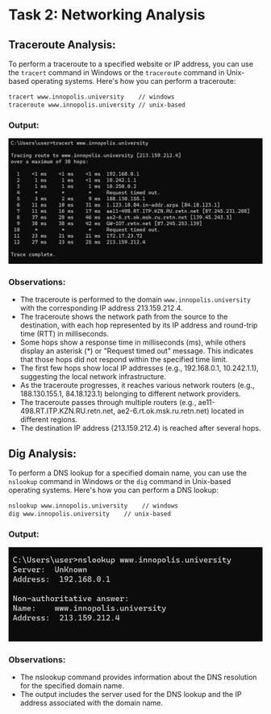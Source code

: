 # Task 2: Networking Analysis

## Traceroute Analysis:
To perform a traceroute to a specified website or IP address, you can use the `tracert` command in Windows or the `traceroute` command in Unix-based operating systems. Here's how you can perform a traceroute:

```
tracert www.innopolis.university    // windows
traceroute www.innopolis.university // unix-based
```

### Output:

![Alt text](image-3.png)

### Observations:

- The traceroute is performed to the domain `www.innopolis.university` with the corresponding IP address 213.159.212.4.
- The traceroute shows the network path from the source to the destination, with each hop represented by its IP address and round-trip time (RTT) in milliseconds.
- Some hops show a response time in milliseconds (ms), while others display an asterisk (*) or "Request timed out" message. This indicates that those hops did not respond within the specified time limit.
- The first few hops show local IP addresses (e.g., 192.168.0.1, 10.242.1.1), suggesting the local network infrastructure.
- As the traceroute progresses, it reaches various network routers (e.g., 188.130.155.1, 84.18.123.1) belonging to different network providers.
- The traceroute passes through multiple routers (e.g., ae11-498.RT.ITP.KZN.RU.retn.net, ae2-6.rt.ok.msk.ru.retn.net) located in different regions.
- The destination IP address (213.159.212.4) is reached after several hops.

## Dig Analysis:

To perform a DNS lookup for a specified domain name, you can use the `nslookup` command in Windows or the `dig` command in Unix-based operating systems. Here's how you can perform a DNS lookup:

```
nslookup www.innopolis.university    // windows
dig www.innopolis.university    // unix-based
```

### Output:

![Alt text](image-4.png)

### Observations:

- The nslookup command provides information about the DNS resolution for the specified domain name.
- The output includes the server used for the DNS lookup and the IP address associated with the domain name.
